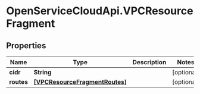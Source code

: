 # OpenServiceCloudApi.VPCResourceFragment

## Properties

Name | Type | Description | Notes
------------ | ------------- | ------------- | -------------
**cidr** | **String** |  | [optional] 
**routes** | [**[VPCResourceFragmentRoutes]**](VPCResourceFragmentRoutes.md) |  | [optional] 


